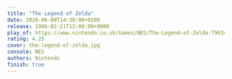 ```yaml
---
title: "The Legend of Zelda"
date: 2020-06-08T14:30:00+0100
release: 1986-02-21T12:00:00+0000
play_of: https://www.nintendo.co.uk/Games/NES/The-Legend-of-Zelda-796345.html
rating: 4.25
cover: the-legend-of-zelda.jpg
console: NES
authors: Nintendo
finish: true
---
```

